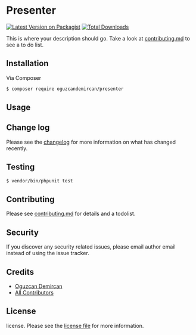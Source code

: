 # Presenter

[![Latest Version on Packagist][ico-version]][link-packagist]
[![Total Downloads][ico-downloads]][link-downloads]

This is where your description should go. Take a look at [contributing.md](contributing.md) to see a to do list.

## Installation

Via Composer

``` bash
$ composer require oguzcandemircan/presenter
```

## Usage

## Change log

Please see the [changelog](changelog.md) for more information on what has changed recently.

## Testing

``` bash
$ vendor/bin/phpunit test
```

## Contributing

Please see [contributing.md](contributing.md) for details and a todolist.

## Security

If you discover any security related issues, please email author email instead of using the issue tracker.

## Credits

- [Oguzcan Demircan](https://github.com/oguzcandemircan)
- [All Contributors][link-contributors]

## License

license. Please see the [license file](license.md) for more information.

[ico-version]: https://img.shields.io/packagist/v/oguzcandemircan/presenter.svg?style=flat-square
[ico-downloads]: https://img.shields.io/packagist/dt/oguzcandemircan/presenter.svg?style=flat-square

[link-packagist]: https://packagist.org/packages/oguzcandemircan/presenter
[link-downloads]: https://packagist.org/packages/oguzcandemircan/presenter
[link-author]: https://github.com/oguzcandemircan
[link-contributors]: ../../contributors
